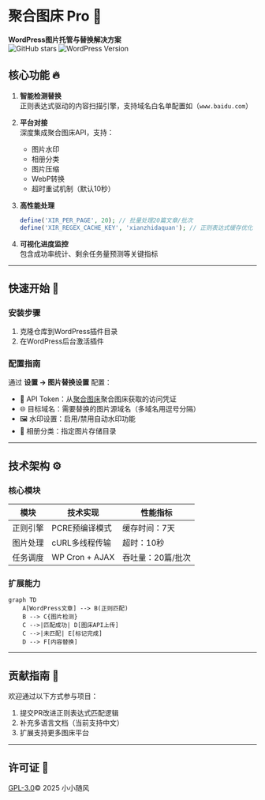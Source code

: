 # 聚合图床 Pro 🚀
**WordPress图片托管与替换解决方案**  
![GitHub stars](https://img.shields.io/github/stars/yourname/juheimg-pro) 
![WordPress Version](https://img.shields.io/wordpress/plugin/v/juheimg-pro)

## 核心功能 🔥
1. **智能检测替换**  
   正则表达式驱动的内容扫描引擎，支持域名白名单配置如（`www.baidu.com`）
   
2. **平台对接**  
   深度集成聚合图床API，支持：
   - 图片水印
   - 相册分类
   - 图片压缩
   - ​WebP转换​
   - 超时重试机制（默认10秒）

3. **高性能处理**  
   ```php
   define('XIR_PER_PAGE', 20); // 批量处理20篇文章/批次
   define('XIR_REGEX_CACHE_KEY', 'xianzhidaquan'); // 正则表达式缓存优化
   ```

4. **可视化进度监控**  
   包含成功率统计、剩余任务量预测等关键指标

---

## 快速开始 🚀
### 安装步骤
1. 克隆仓库到WordPress插件目录
2. 在WordPress后台激活插件

### 配置指南
通过 **设置 → 图片替换设置** 配置：
- 🔑 API Token：从[聚合图床](https://www.superbed.cn/signup?link=0UJWK)聚合图床获取的访问凭证
- 🌐 目标域名：需要替换的图片源域名（多域名用逗号分隔）
- 🖼️ 水印设置：启用/禁用自动水印功能
- 📁 相册分类：指定图片存储目录

---

## 技术架构 ⚙️
### 核心模块
| 模块 | 技术实现 | 性能指标 |
|------|---------|---------|
| 正则引擎 | PCRE预编译模式 | 缓存时间：7天 |
| 图片处理 | cURL多线程传输 | 超时：10秒 |
| 任务调度 | WP Cron + AJAX | 吞吐量：20篇/批次 |

### 扩展能力
```mermaid
graph TD
    A[WordPress文章] --> B(正则匹配)
    B --> C{图片检测}
    C -->|匹配成功| D[图床API上传]
    C -->|未匹配| E[标记完成]
    D --> F[内容替换]
```

---

## 贡献指南 👥
欢迎通过以下方式参与项目：
1. 提交PR改进正则表达式匹配逻辑
2. 补充多语言文档（当前支持中文）
3. 扩展支持更多图床平台


---

## 许可证 📜
[GPL-3.0](https://github.com/52nfw/image-replacer-pro?tab=GPL-3.0-1-ov-file#readme)© 2025 小小随风
